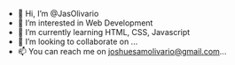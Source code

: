 - 👋 Hi, I’m @JasOlivario
- 👀 I’m interested in Web Development
- 🌱 I’m currently learning HTML, CSS, Javascript
- 💞️ I’m looking to collaborate on ...
- 📫 You can reach me on joshuesamolivario@gmail.com...

<!---
JasOlivario/JasOlivario is a ✨ special ✨ repository because its `README.md` (this file) appears on your GitHub profile.
You can click the Preview link to take a look at your changes.
--->
